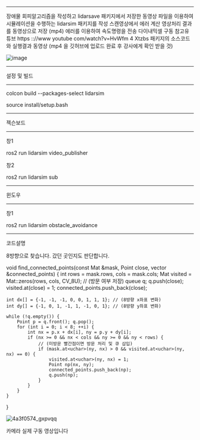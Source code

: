 ***

장애물 회피알고리즘을 작성하고 lidarsave 패키지에서 저장한 동영상 파일을 이용하여 
시뮬레이션을 수행하는 lidarsim 패키지를 작성 스캔영상에서 에러 계산 영상처리 결과를 동영상으로 저장 (mp4)
에러를 이용하여 속도명령을 전송 다이내믹셀 구동
참고유튜브 https :://www youtube com/watch?v=HvWfm 4 Xtzbs
패키지의 소스코드와 실행결과 동영상 
(mp4 을 깃허브에 업로드 완료 후 강사에게 확인 받을 것)

![image](https://github.com/user-attachments/assets/5c7b5495-4093-40bd-92ce-33e0e2d06440)

***

설정 및 빌드

***

colcon build --packages-select lidarsim

source install/setup.bash

***

젝슨보드

***

창1

ros2 run lidarsim video_publisher

창2

ros2 run lidarsim sub

***

윈도우

***

창1

ros2 run lidarsim obstacle_avoidance

***

코드설명

8방향으로 찾습니다. 갔던 곳인지도 판단합니다.


void find_connected_points(const Mat &mask, Point close, vector<Point> &connected_points) {
    int rows = mask.rows, cols = mask.cols;
    Mat visited = Mat::zeros(rows, cols, CV_8U); // (방문 여부 저장)
    queue<Point> q;
    q.push(close);
    visited.at<uchar>(close) = 1;
    connected_points.push_back(close);

    int dx[] = {-1, -1, -1, 0, 0, 1, 1, 1}; // (8방향 x좌표 변화)
    int dy[] = {-1, 0, 1, -1, 1, -1, 0, 1}; // (8방향 y좌표 변화)

    while (!q.empty()) {
        Point p = q.front(); q.pop();
        for (int i = 0; i < 8; ++i) {
            int nx = p.x + dx[i], ny = p.y + dy[i];
            if (nx >= 0 && nx < cols && ny >= 0 && ny < rows) {
                // (미방문 빨간점이면 방문 처리 및 큐 삽입)
                if (mask.at<uchar>(ny, nx) > 0 && visited.at<uchar>(ny, nx) == 0) {
                    visited.at<uchar>(ny, nx) = 1;
                    Point np(nx, ny);
                    connected_points.push_back(np);
                    q.push(np);
                }
            }
        }
    }
}



![4a3f0574_gxpvqq](https://github.com/user-attachments/assets/a2fd8ece-814a-478f-9504-f6a0f09f9dba)



카메라 실제 구동 영상입니다

